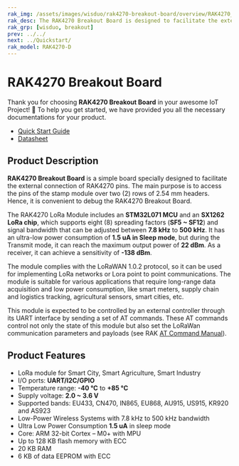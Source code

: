 ```yaml
---
rak_img: /assets/images/wisduo/rak4270-breakout-board/overview/RAK4270_home.png
rak_desc: The RAK4270 Breakout Board is designed to facilitate the external connection of RAK4270 pins making it easier to debug the said module.
rak_grp: [wisduo, breakout]
prev: ../../
next: ../Quickstart/
rak_model: RAK4270-D
---
```


# RAK4270 Breakout Board
Thank you for choosing **RAK4270 Breakout Board** in your awesome IoT Project! 🎉 To help you get started, we have provided you all the necessary documentations for your product.

* [Quick Start Guide](../Quickstart/)
* [Datasheet](../Datasheet/)

## Product Description

**RAK4270 Breakout Board** is a simple board specially designed to facilitate the external connection of RAK4270 pins. The main purpose is to access the pins of the stamp module over two (2) rows of 2.54&nbsp;mm headers. Hence, it is convenient to debug the RAK4270 Breakout Board. 

The RAK4270 LoRa Module includes an **STM32L071 MCU** and an **SX1262 LoRa chip**, which supports eight (8) spreading factors (**SF5 ~ SF12**) and signal bandwidth that can be adjusted between **7.8&nbsp;kHz** to **500&nbsp;kHz**. It has an ultra-low power consumption of **1.5&nbsp;uA in Sleep mode**, but during the Transmit mode, it can reach the maximum output power of **22&nbsp;dBm**. As a receiver, it can achieve a sensitivity of **-138&nbsp;dBm**. 

The module complies with the LoRaWAN 1.0.2 protocol, so it can be used for implementing LoRa networks or Lora point to point communications. The module is suitable for various applications that require long-range data acquisition and low power consumption, like smart meters, supply chain and logistics tracking, agricultural sensors, smart cities, etc. 

This module is expected to be controlled by an external controller through its UART interface by sending a set of AT commands. These AT commands control not only the state of this module but also set the LoRaWan communication parameters and payloads (see RAK [AT Command Manual](/Product-Categories/WisDuo/RAK4270-Module/AT-Command-Manual/)).


## Product Features

- LoRa module for Smart City, Smart Agriculture, Smart Industry
- I/O ports: **UART/I2C/GPIO**
- Temperature range: **-40&nbsp;°C** to **+85&nbsp;°C**
- Supply voltage: **2.0 ~ 3.6&nbsp;V**
- Supported bands: EU433, CN470, IN865, EU868, AU915, US915, KR920 and AS923
- Low-Power Wireless Systems with 7.8&nbsp;kHz to 500&nbsp;kHz bandwidth
- Ultra Low Power Consumption **1.5&nbsp;uA** in sleep mode
- Core: ARM 32-bit Cortex – M0+ with MPU
- Up to 128&nbsp;KB flash memory with ECC
- 20&nbsp;KB RAM
- 6&nbsp;KB of data EEPROM with ECC
